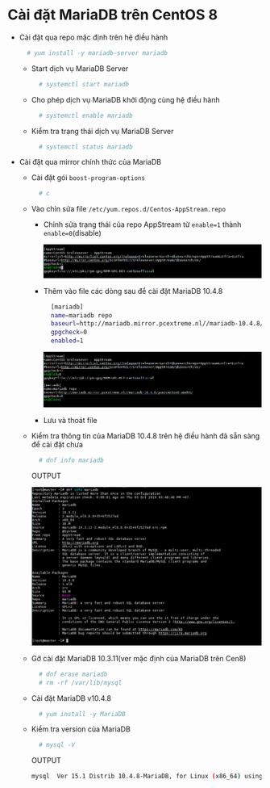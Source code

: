 # Cài đặt MariaDB trên CentOS 8  

- Cài đặt qua repo mặc định trên hệ điều hành

  ```sh
    # yum install -y mariadb-server mariadb
  ```

  - Start dịch vụ MariaDB Server

    ```sh
      # systemctl start mariadb
    ```

  - Cho phép dịch vụ MariaDB khởi động cùng hệ điều hành

    ```sh
      # systemctl enable mariadb
    ```

  - Kiểm tra trạng thái dịch vụ MariaDB Server

    ```sh
      # systemctl status mariadb
    ```  

- Cài đặt qua mirror chính thức của MariaDB  

  - Cài đặt gói `boost-program-options`

    ```sh
      # c
    ```

  - Vào chỉn sửa file `/etc/yum.repos.d/Centos-AppStream.repo`  

    - Chỉnh sửa trạng thái của repo AppStream từ `enable=1` thành `enable=0`(disable)

      <img src="../../images/Centos8/mariadb/appstream.png">

    - Thêm vào file các dòng sau để cài đặt MariaDB 10.4.8  

      ```sh
        [mariadb]
        name=mariadb repo
        baseurl=http://mariadb.mirror.pcextreme.nl//mariadb-10.4.8/yum/centos8-amd64/
        gpgcheck=0
        enabled=1
      ```

      <img src="../../images/Centos8/mariadb/mariadb.png">  

    - Lưu và thoát file  

  - Kiểm tra thông tin của MariaDB 10.4.8 trên hệ điều hành đã sẵn sàng để cài đặt chưa

    ```sh
      # dnf info mariadb
    ```

    OUTPUT

    <img src="../../images/Centos8/mariadb/info.png">  

  - Gỡ cài đặt MariaDB 10.3.11(ver mặc định của MariaDB trên Cen8)  

    ```sh
      # dnf erase mariadb
      # rm -rf /var/lib/mysql
    ```

  - Cài đặt MariaDB v10.4.8

    ```sh
      # yum install -y MariaDB
    ```

  - Kiểm tra version của MariaDB

    ```sh
      # mysql -V
    ```

    OUTPUT

    ```sh
    mysql  Ver 15.1 Distrib 10.4.8-MariaDB, for Linux (x86_64) using readline 5.1
    ```

    
